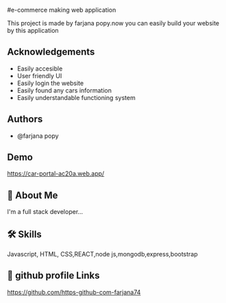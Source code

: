 
#e-commerce making web application

This project is made by farjana popy.now you can easily build   your website by this application


## Acknowledgements

 - Easily accesible
 - User friendly UI
 - Easily login the website
 - Easily found any cars information
 - Easily understandable functioning system
 

  
## Authors

- @farjana popy

  
## Demo
https://car-portal-ac20a.web.app/

  
## 🚀 About Me
I'm a full stack developer...

  
## 🛠 Skills
Javascript, HTML, CSS,REACT,node js,mongodb,express,bootstrap

  
## 🔗 github profile Links
https://github.com/https-github-com-farjana74

  